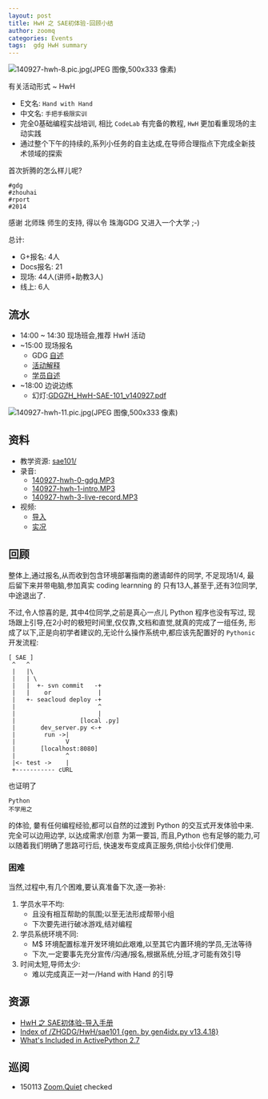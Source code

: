 ```yaml
---
layout: post
title: HwH 之 SAE初体验-回顾小结
author: zoomq
categories: Events
tags:  gdg HwH summary
---
```



![140927-hwh-8.pic.jpg(JPEG 图像,500x333 像素)](http://zoomq.qiniudn.com/ZQCollection/foto/140927-hwh-8.pic.jpg?imageMogr2/crop/!900x600a70a100|imageView2/2/w/500|watermark/2/text/Wm9vbS5RdWlldA==/fill/V2hpdGU=/fontsize/400/dissolve/85)

有关活动形式 ~ HwH

- E文名: `Hand with Hand`
- 中文名: `手把手极限实训`
- 完全0基础编程实战培训, 相比 `CodeLab` 有完备的教程, `HwH` 更加看重现场的主动实践
- 通过整个下午的持续的,系列小任务的自主达成,在导师合理指点下完成全新技术领域的探索

首次折腾的怎么样儿呢?

    #gdg 
    #zhouhai
    #rport
    #2014

<!--more-->

感谢 北师珠 师生的支持, 得以令 珠海GDG 又进入一个大学 ;-)


总计:

- G+报名: 4人
- Docs报名: 21
- 现场: 44人(讲师+助教3人)
- 线上: 6人


## 流水

- 14:00 ~ 14:30 现场班会,推荐 HwH 活动
- ~15:00 现场报名
    + GDG [自述](http://zoomq.qiniudn.com/ZHGDG/2014/140927-hwh-sae/140927-hwh-0-gdg.MP3)
    + [活动解释](http://zoomq.qiniudn.com/ZHGDG/2014/140927-hwh-sae/140927-hwh-1-intro.MP3)
    + [学员自述](http://zoomq.qiniudn.com/ZHGDG/2014/140927-hwh-sae/140927-hwh-2-intro-self.MP3)
- ~18:00 边说边练
    + 幻灯:[GDGZH_HwH-SAE-101_v140927.pdf](http://zoomq.qiniudn.com/ZHGDG/HwH/sae101/GDGZH_HwH-SAE-101_v140927.pdf)

![140927-hwh-11.pic.jpg(JPEG 图像,500x333 像素)](http://zoomq.qiniudn.com/ZQCollection/foto/140927-hwh-11.pic.jpg?imageMogr2/crop/!900x600a150a200|imageView2/2/w/500|watermark/2/text/Wm9vbS5RdWlldA==/fill/V2hpdGU=/fontsize/400/dissolve/85)


## 资料

- 教学资源: [sae101/](http://zoomq.qiniudn.com/ZHGDG/HwH/sae101)
- 录音:
    + [140927-hwh-0-gdg.MP3](http://zoomq.qiniudn.com/ZHGDG/2014/140927-hwh-sae/140927-hwh-0-gdg.MP3)
    + [140927-hwh-1-intro.MP3](http://zoomq.qiniudn.com/ZHGDG/2014/140927-hwh-sae/140927-hwh-1-intro.MP3)
    + [140927-hwh-3-live-record.MP3](http://zoomq.qiniudn.com/ZHGDG/2014/140927-hwh-sae/140927-hwh-3-live-record.MP3)
- 视频:
    - [导入](https://www.youtube.com/watch?v=f0twLKylinA)
    - [实况](https://www.youtube.com/watch?v=rzi5A8IRadk)

## 回顾

整体上,通过报名,从而收到包含环境部署指南的邀请邮件的同学,
不足现场1/4, 最后留下来并带电脑,参加真实 coding learnning 的
只有13人,甚至于,还有3位同学,中途退出了.

不过,令人惊喜的是, 其中4位同学,之前是真心一点儿 Python 程序也没有写过,
现场跟上引导,在2小时的极短时间里,仅仅靠,文档和直觉,就真的完成了一组任务,
形成了以下,正是向初学者建议的,无论什么操作系统中,都应该先配置好的 `Pythonic`
开发流程:

    [ SAE ]
     ^   ^
     |   |\
     |   | \
     |   |  +- svn commit   -+
     |   |    or             |
     |   +- seacloud deploy -+
     |                       ^
     |                       |
     |                  [local .py]
     |       dev_server.py <-+
     |        run ->|
     |              V
     |       [localhost:8080]
     |              ^
     |<- test ->    |        
     +----------- cURL        


也证明了
    
    Python
    不学用之

的体验, 嘦有任何编程经验,都可以自然的过渡到 Python 的交互式开发体验中来.
完全可以边用边学, 以达成需求/创意 为第一要旨,
而且,Python 也有足够的能力,可以随着我们明确了思路可行后,
快速发布变成真正服务,供给小伙伴们使用.

### 困难

当然,过程中,有几个困难,要认真准备下次,逐一弥补:

1. 学员水平不均:
    - 且没有相互帮助的氛围;以至无法形成帮带小组
    - 下次要先进行破冰游戏,结对编程
2. 学员系统环境不同:
    - M$ 环境配置标准开发环境如此艰难,以至其它内置环境的学员,无法等待
    - 下次,一定要事先充分宣传/沟通/报名,根据系统,分班,才可能有效引导
3. 时间太短,导师太少:
    - 难以完成真正一对一/Hand with Hand 的引导  


## 资源

- [HwH 之 SAE初体验-导入手册](http://blog.zhgdg.org/2014-09/hwh-sae-pre-guider/)
- [Index of /ZHGDG/HwH/sae101 {gen. by gen4idx.py v13.4.18}](http://res.zoomquiet.io/ZHGDG/HwH/sae101/index.html)
- [What's Included in ActivePython 2.7](http://docs.activestate.com/activepython/2.7/whatsincluded.html)




## 巡阅
- 150113 [Zoom.Quiet](http://zoomquiet.io/) checked





